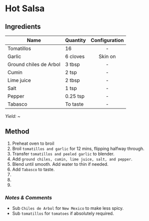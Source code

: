 # Hot Salsa

## Ingredients

| Name                   | Quantity | Configuration |
| ---------------------- | -------- | :-----------: |
| Tomatillos             | 16       |       -       |
| Garlic                 | 6 cloves |    Skin on    |
| Ground chiles de Arbol | 3 tbsp   |       -       |
| Cumin                  | 2 tsp    |       -       |
| Lime juice             | 2 tbsp   |       -       |
| Salt                   | 1 tsp    |       -       |
| Pepper                 | 0.25 tsp |       -       |
| Tabasco                | To taste |       -       |

_Yield: ~_

## Method

1. Preheat oven to broil
1. Broil `tomatillos and garlic` for 12 mins, flipping halfway through.
1. Transfer `tomatillos and peeled garlic` to blender.
1. Add `ground chiles, cumin, lime juice, salt, and pepper`.
1. Blend until smooth. Add water to thin if needed.
1. Add `Tabasco` to taste.
1.
1.
1.

### _Notes & Comments_

- Sub `Chiles de Arbol` for `New Mexico` to make less spicy.
- Sub `tomatillos` for `tomatoes` if absolutely required.
